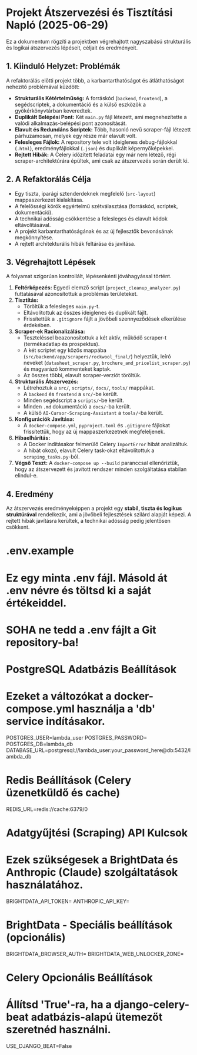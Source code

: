 # Projekt Átszervezési és Tisztítási Napló (2025-06-29)

Ez a dokumentum rögzíti a projektben végrehajtott nagyszabású strukturális és logikai átszervezés lépéseit, céljait és eredményeit.

## 1. Kiinduló Helyzet: Problémák

A refaktorálás előtti projekt több, a karbantarthatóságot és átláthatóságot nehezítő problémával küzdött:

-   **Strukturális Kétértelműség:** A forráskód (`backend`, `frontend`), a segédscriptek, a dokumentáció és a külső eszközök a gyökérkönyvtárban keveredtek.
-   **Duplikált Belépési Pont:** Két `main.py` fájl létezett, ami megnehezítette a valódi alkalmazás-belépési pont azonosítását.
-   **Elavult és Redundáns Scriptek:** Több, hasonló nevű scraper-fájl létezett párhuzamosan, melyek egy része már elavult volt.
-   **Felesleges Fájlok:** A repository tele volt ideiglenes debug-fájlokkal (`.html`), eredményfájlokkal (`.json`) és duplikált képernyőképekkel.
-   **Rejtett Hibák:** A Celery időzített feladatai egy már nem létező, régi scraper-architektúrára épültek, ami csak az átszervezés során derült ki.

## 2. A Refaktorálás Célja

-   Egy tiszta, iparági sztenderdeknek megfelelő (`src-layout`) mappaszerkezet kialakítása.
-   A felelősségi körök egyértelmű szétválasztása (forráskód, scriptek, dokumentáció).
-   A technikai adósság csökkentése a felesleges és elavult kódok eltávolításával.
-   A projekt karbantarthatóságának és az új fejlesztők bevonásának megkönnyítése.
-   A rejtett architekturális hibák feltárása és javítása.

## 3. Végrehajtott Lépések

A folyamat szigorúan kontrollált, lépésenkénti jóváhagyással történt.

1.  **Feltérképezés:** Egyedi elemző script (`project_cleanup_analyzer.py`) futtatásával azonosítottuk a problémás területeket.
2.  **Tisztítás:**
    -   Töröltük a felesleges `main.py`-t.
    -   Eltávolítottuk az összes ideiglenes és duplikált fájlt.
    -   Frissítettük a `.gitignore` fájlt a jövőbeli szennyeződések elkerülése érdekében.
3.  **Scraper-ek Racionalizálása:**
    -   Teszteléssel beazonosítottuk a két aktív, működő scraper-t (termékadatlap és prospektus).
    -   A két scriptet egy közös mappába (`src/backend/app/scrapers/rockwool_final/`) helyeztük, leíró neveket (`datasheet_scraper.py`, `brochure_and_pricelist_scraper.py`) és magyarázó kommenteket kaptak.
    -   Az összes többi, elavult scraper-verziót töröltük.
4.  **Strukturális Átszervezés:**
    -   Létrehoztuk a `src/`, `scripts/`, `docs/`, `tools/` mappákat.
    -   A `backend` és `frontend` a `src/`-be került.
    -   Minden segédscript a `scripts/`-be került.
    -   Minden `.md` dokumentáció a `docs/`-ba került.
    -   A külső `AI-Cursor-Scraping-Assistant` a `tools/`-ba került.
5.  **Konfigurációk Javítása:**
    -   A `docker-compose.yml`, `pyproject.toml` és `.gitignore` fájlokat frissítettük, hogy az új mappaszerkezetnek megfeleljenek.
6.  **Hibaelhárítás:**
    -   A Docker indításakor felmerülő Celery `ImportError` hibát analizáltuk.
    -   A hibát okozó, elavult Celery task-okat eltávolítottuk a `scraping_tasks.py`-ból.
7.  **Végső Teszt:** A `docker-compose up --build` paranccsal ellenőriztük, hogy az átszervezett és javított rendszer minden szolgáltatása stabilan elindul-e.

## 4. Eredmény

Az átszervezés eredményeképpen a projekt egy **stabil, tiszta és logikus struktúrával** rendelkezik, ami a jövőbeli fejlesztések szilárd alapját képezi. A rejtett hibák javításra kerültek, a technikai adósság pedig jelentősen csökkent. 

# .env.example
# Ez egy minta .env fájl. Másold át .env névre és töltsd ki a saját értékeiddel.
# SOHA ne tedd a .env fájlt a Git repository-ba!

# PostgreSQL Adatbázis Beállítások
# Ezeket a változókat a docker-compose.yml használja a 'db' service indításakor.
POSTGRES_USER=lambda_user
POSTGRES_PASSWORD=
POSTGRES_DB=lambda_db
DATABASE_URL=postgresql://lambda_user:your_password_here@db:5432/lambda_db

# Redis Beállítások (Celery üzenetküldő és cache)
REDIS_URL=redis://cache:6379/0

# Adatgyűjtési (Scraping) API Kulcsok
# Ezek szükségesek a BrightData és Anthropic (Claude) szolgáltatások használatához.
BRIGHTDATA_API_TOKEN=
ANTHROPIC_API_KEY=

# BrightData - Speciális beállítások (opcionális)
BRIGHTDATA_BROWSER_AUTH=
BRIGHTDATA_WEB_UNLOCKER_ZONE=

# Celery Opcionális Beállítások
# Állítsd 'True'-ra, ha a django-celery-beat adatbázis-alapú ütemezőt szeretnéd használni.
USE_DJANGO_BEAT=False 